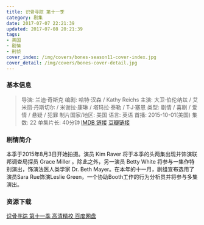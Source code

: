 ```yaml
---
title: 识骨寻踪 第十一季
category: 剧集
date: 2017-07-07 22:21:39
updated: 2017-07-08 20:21:39
tags:
- 美国
- 剧情
- 刑侦
cover_index: /img/covers/bones-season11-cover-index.jpg
cover_detail: /img/covers/bones-cover-detail.jpg
---
```


### 基本信息

>导演: 兰迪·奇斯克
编剧: 哈特·汉森 / Kathy Reichs
主演: 大卫·伯伦纳兹 / 艾米丽·丹斯切尔 / 米谢拉·康琳 / 塔玛拉·泰勒 / T·J·塞恩
类型: 剧情 / 喜剧 / 爱情 / 悬疑 / 犯罪
制片国家/地区: 美国
语言: 英语
首播: 2015-10-01(美国)
集数: 22
单集片长: 40分钟
[IMDB 链接](http://www.imdb.com/title/tt4670876)
[豆瓣链接](https://movie.douban.com/subject/26385628/)

### 剧情简介

本季于2015年8月3日开始拍摄。演员 Kim Raver 将于本季的头两集出现并饰演联邦调查局探员 Grace Miller 。除此之外，另一演员 Betty White 将参与一集作特别演出，饰演法医人类学家 Dr. Beth Mayer。在本年的十一月，剧组宣布选用了演员Sara Rue饰演Leslie Green，一个协助Booth工作的行为分析员并将参与多集演出。

### 资源下载

[识骨寻踪 第十一季 高清精校 百度网盘](https://pan.baidu.com/s/1dEPJN1J#list/path=%2F)
